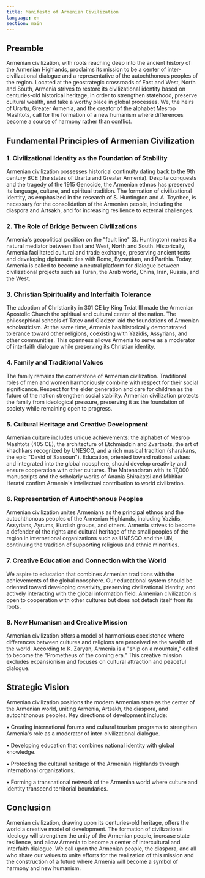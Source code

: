 ```yaml
---
title: Manifesto of Armenian Civilization
language: en
section: main
---
```


## Preamble

Armenian civilization, with roots reaching deep into the ancient history of the Armenian Highlands, proclaims its mission to be a center of inter-civilizational dialogue and a representative of the autochthonous peoples of the region. Located at the geostrategic crossroads of East and West, North and South, Armenia strives to restore its civilizational identity based on centuries-old historical heritage, in order to strengthen statehood, preserve cultural wealth, and take a worthy place in global processes. We, the heirs of Urartu, Greater Armenia, and the creator of the alphabet Mesrop Mashtots, call for the formation of a new humanism where differences become a source of harmony rather than conflict.

## Fundamental Principles of Armenian Civilization

### 1. Civilizational Identity as the Foundation of Stability

Armenian civilization possesses historical continuity dating back to the 9th century BCE (the states of Urartu and Greater Armenia). Despite conquests and the tragedy of the 1915 Genocide, the Armenian ethnos has preserved its language, culture, and spiritual tradition. The formation of civilizational identity, as emphasized in the research of S. Huntington and A. Toynbee, is necessary for the consolidation of the Armenian people, including the diaspora and Artsakh, and for increasing resilience to external challenges.

### 2. The Role of Bridge Between Civilizations

Armenia's geopolitical position on the "fault line" (S. Huntington) makes it a natural mediator between East and West, North and South. Historically, Armenia facilitated cultural and trade exchange, preserving ancient texts and developing diplomatic ties with Rome, Byzantium, and Parthia. Today, Armenia is called to become a neutral platform for dialogue between civilizational projects such as Turan, the Arab world, China, Iran, Russia, and the West.

### 3. Christian Spirituality and Interfaith Tolerance

The adoption of Christianity in 301 CE by King Trdat III made the Armenian Apostolic Church the spiritual and cultural center of the nation. The philosophical schools of Tatev and Gladzor laid the foundations of Armenian scholasticism. At the same time, Armenia has historically demonstrated tolerance toward other religions, coexisting with Yazidis, Assyrians, and other communities. This openness allows Armenia to serve as a moderator of interfaith dialogue while preserving its Christian identity.

### 4. Family and Traditional Values

The family remains the cornerstone of Armenian civilization. Traditional roles of men and women harmoniously combine with respect for their social significance. Respect for the elder generation and care for children as the future of the nation strengthen social stability. Armenian civilization protects the family from ideological pressure, preserving it as the foundation of society while remaining open to progress.

### 5. Cultural Heritage and Creative Development

Armenian culture includes unique achievements: the alphabet of Mesrop Mashtots (405 CE), the architecture of Etchmiadzin and Zvartnots, the art of khachkars recognized by UNESCO, and a rich musical tradition (sharakans, the epic "David of Sassoun"). Education, oriented toward national values and integrated into the global noosphere, should develop creativity and ensure cooperation with other cultures. The Matenadaran with its 17,000 manuscripts and the scholarly works of Anania Shirakatsi and Mkhitar Heratsi confirm Armenia's intellectual contribution to world civilization.

### 6. Representation of Autochthonous Peoples

Armenian civilization unites Armenians as the principal ethnos and the autochthonous peoples of the Armenian Highlands, including Yazidis, Assyrians, Ayrums, Kurdish groups, and others. Armenia strives to become a defender of the rights and cultural heritage of the small peoples of the region in international organizations such as UNESCO and the UN, continuing the tradition of supporting religious and ethnic minorities.

### 7. Creative Education and Connection with the World

We aspire to education that combines Armenian traditions with the achievements of the global noosphere. Our educational system should be oriented toward developing creativity, preserving civilizational identity, and actively interacting with the global information field. Armenian civilization is open to cooperation with other cultures but does not detach itself from its roots.

### 8. New Humanism and Creative Mission

Armenian civilization offers a model of harmonious coexistence where differences between cultures and religions are perceived as the wealth of the world. According to K. Zaryan, Armenia is a "ship on a mountain," called to become the "Prometheus of the coming era." This creative mission excludes expansionism and focuses on cultural attraction and peaceful dialogue.

## Strategic Vision

Armenian civilization positions the modern Armenian state as the center of the Armenian world, uniting Armenia, Artsakh, the diaspora, and autochthonous peoples. Key directions of development include:

• Creating international forums and cultural tourism programs to strengthen Armenia's role as a moderator of inter-civilizational dialogue.

• Developing education that combines national identity with global knowledge.

• Protecting the cultural heritage of the Armenian Highlands through international organizations.

• Forming a transnational network of the Armenian world where culture and identity transcend territorial boundaries.

## Conclusion

Armenian civilization, drawing upon its centuries-old heritage, offers the world a creative model of development. The formation of civilizational ideology will strengthen the unity of the Armenian people, increase state resilience, and allow Armenia to become a center of intercultural and interfaith dialogue. We call upon the Armenian people, the diaspora, and all who share our values to unite efforts for the realization of this mission and the construction of a future where Armenia will become a symbol of harmony and new humanism.